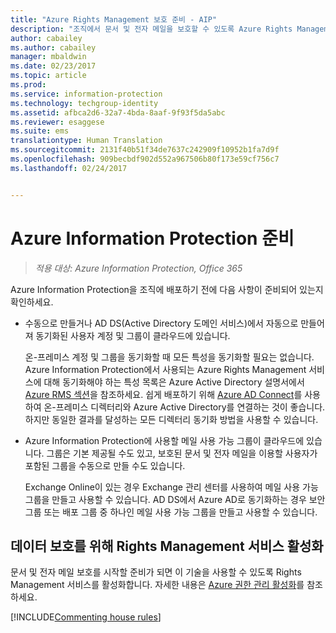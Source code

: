 ```yaml
---
title: "Azure Rights Management 보호 준비 - AIP"
description: "조직에서 문서 및 전자 메일을 보호할 수 있도록 Azure Rights Management 서비스를 사용할 준비가 완료되었는지 확인하세요."
author: cabailey
ms.author: cabailey
manager: mbaldwin
ms.date: 02/23/2017
ms.topic: article
ms.prod: 
ms.service: information-protection
ms.technology: techgroup-identity
ms.assetid: afbca2d6-32a7-4bda-8aaf-9f93f5da5abc
ms.reviewer: esaggese
ms.suite: ems
translationtype: Human Translation
ms.sourcegitcommit: 2131f40b51f34de7637c242909f10952b1fa7d9f
ms.openlocfilehash: 909becbdf902d552a967506b80f173e59cf756c7
ms.lasthandoff: 02/24/2017


---
```


# <a name="preparing-for-azure-information-protection"></a>Azure Information Protection 준비

>*적용 대상: Azure Information Protection, Office 365*

Azure Information Protection을 조직에 배포하기 전에 다음 사항이 준비되어 있는지 확인하세요.

-   수동으로 만들거나 AD DS(Active Directory 도메인 서비스)에서 자동으로 만들어져 동기화된 사용자 계정 및 그룹이 클라우드에 있습니다.

    온-프레미스 계정 및 그룹을 동기화할 때 모든 특성을 동기화할 필요는 없습니다. Azure Information Protection에서 사용되는 Azure Rights Management 서비스에 대해 동기화해야 하는 특성 목록은 Azure Active Directory 설명서에서 [Azure RMS 섹션](/active-directory/active-directory-aadconnectsync-attributes-synchronized#azure-rms)을 참조하세요. 쉽게 배포하기 위해 [Azure AD Connect](/active-directory/active-directory-aadconnectsync-whatis)를 사용하여 온-프레미스 디렉터리와 Azure Active Directory를 연결하는 것이 좋습니다. 하지만 동일한 결과를 달성하는 모든 디렉터리 동기화 방법을 사용할 수 있습니다.

-   Azure Information Protection에 사용할 메일 사용 가능 그룹이 클라우드에 있습니다. 그룹은 기본 제공될 수도 있고, 보호된 문서 및 전자 메일을 이용할 사용자가 포함된 그룹을 수동으로 만들 수도 있습니다.

    Exchange Online이 있는 경우 Exchange 관리 센터를 사용하여 메일 사용 가능 그룹을 만들고 사용할 수 있습니다. AD DS에서 Azure AD로 동기화하는 경우 보안 그룹 또는 배포 그룹 중 하나인 메일 사용 가능 그룹을 만들고 사용할 수 있습니다.

## <a name="activate-the-rights-management-service-for-data-protection"></a>데이터 보호를 위해 Rights Management 서비스 활성화
문서 및 전자 메일 보호를 시작할 준비가 되면 이 기술을 사용할 수 있도록 Rights Management 서비스를 활성화합니다. 자세한 내용은 [Azure 권한 관리 활성화](../deploy-use/activate-service.md)를 참조하세요.

[!INCLUDE[Commenting house rules](../includes/houserules.md)]



